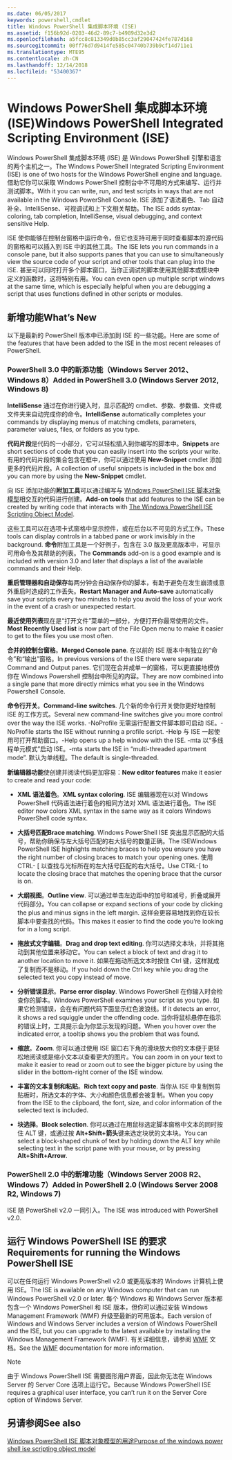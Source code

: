 ```yaml
---
ms.date: 06/05/2017
keywords: powershell,cmdlet
title: Windows PowerShell 集成脚本环境 (ISE)
ms.assetid: f156b92d-0203-46d2-89c7-b4989d32e3d2
ms.openlocfilehash: a5fcc8c813349d0b85cc3af29047424fe787d168
ms.sourcegitcommit: 00ff76d7d9414fe585c04740b739b9cf14d711e1
ms.translationtype: MTE95
ms.contentlocale: zh-CN
ms.lasthandoff: 12/14/2018
ms.locfileid: "53400367"
---
```

# <a name="windows-powershell-integrated-scripting-environment-ise"></a><span data-ttu-id="36cfc-103">Windows PowerShell 集成脚本环境 (ISE)</span><span class="sxs-lookup"><span data-stu-id="36cfc-103">Windows PowerShell Integrated Scripting Environment (ISE)</span></span>

<span data-ttu-id="36cfc-104">Windows PowerShell 集成脚本环境 (ISE) 是 Windows PowerShell 引擎和语言的两个主机之一。</span><span class="sxs-lookup"><span data-stu-id="36cfc-104">The Windows PowerShell Integrated Scripting Environment (ISE) is one of two hosts for the Windows PowerShell engine and language.</span></span> <span data-ttu-id="36cfc-105">借助它你可以采取 Windows PowerShell 控制台中不可用的方式来编写、运行并测试脚本。</span><span class="sxs-lookup"><span data-stu-id="36cfc-105">With it you can write, run, and test scripts in ways that are not available in the Windows PowerShell Console.</span></span> <span data-ttu-id="36cfc-106">ISE 添加了语法着色、Tab 自动补全、IntelliSense、可视调试和上下文相关帮助。</span><span class="sxs-lookup"><span data-stu-id="36cfc-106">The ISE adds syntax-coloring, tab completion, IntelliSense, visual debugging, and context sensitive Help.</span></span>

<span data-ttu-id="36cfc-107">ISE 使你能够在控制台窗格中运行命令，但它也支持可用于同时查看脚本的源代码的窗格和可以插入到 ISE 中的其他工具。</span><span class="sxs-lookup"><span data-stu-id="36cfc-107">The ISE lets you run commands in a console pane, but it also supports panes that you can use to simultaneously view the source code of your script and other tools that can plug into the ISE.</span></span> <span data-ttu-id="36cfc-108">甚至可以同时打开多个脚本窗口，当你正调试的脚本使用其他脚本或模块中定义的函数时，这将特别有用。</span><span class="sxs-lookup"><span data-stu-id="36cfc-108">You can even open up multiple script windows at the same time, which is especially helpful when you are debugging a script that uses functions defined in other scripts or modules.</span></span>

## <a name="whats-new"></a><span data-ttu-id="36cfc-109">新增功能</span><span class="sxs-lookup"><span data-stu-id="36cfc-109">What’s New</span></span>

<span data-ttu-id="36cfc-110">以下是最新的 PowerShell 版本中已添加到 ISE 的一些功能。</span><span class="sxs-lookup"><span data-stu-id="36cfc-110">Here are some of the features that have been added to the ISE in the most recent releases of PowerShell.</span></span>

### <a name="added-in-powershell-30-windows-server-2012-windows-8"></a><span data-ttu-id="36cfc-111">PowerShell 3.0 中的新添功能（Windows Server 2012、Windows 8）</span><span class="sxs-lookup"><span data-stu-id="36cfc-111">Added in PowerShell 3.0 (Windows Server 2012, Windows 8)</span></span>

<span data-ttu-id="36cfc-112">**IntelliSense** 通过在你进行键入时，显示匹配的 cmdlet、参数、参数值、文件或文件夹来自动完成你的命令。</span><span class="sxs-lookup"><span data-stu-id="36cfc-112">**IntelliSense** automatically completes your commands by displaying menus of matching cmdlets, parameters, parameter values, files, or folders as you type.</span></span>

<span data-ttu-id="36cfc-113">**代码片段**是代码的一小部分，它可以轻松插入到你编写的脚本中。</span><span class="sxs-lookup"><span data-stu-id="36cfc-113">**Snippets** are short sections of code that you can easily insert into the scripts your write.</span></span> <span data-ttu-id="36cfc-114">有用的代码片段的集合包含在框中，你可以通过使用 **New-Snippet** cmdlet 添加更多的代码片段。</span><span class="sxs-lookup"><span data-stu-id="36cfc-114">A collection of useful snippets is included in the box and you can more by using the **New-Snippet** cmdlet.</span></span>

<span data-ttu-id="36cfc-115">向 ISE 添加功能的**附加工具**可以通过编写与 [Windows PowerShell ISE 脚本对象模型](../../core-powershell/ise/The-ISE-Object-Model-Hierarchy.md)相交互的代码进行创建。</span><span class="sxs-lookup"><span data-stu-id="36cfc-115">**Add-on tools** that add features to the ISE can be created by writing code that interacts with [The Windows PowerShell ISE Scripting Object Model](../../core-powershell/ise/The-ISE-Object-Model-Hierarchy.md).</span></span>

<span data-ttu-id="36cfc-116">这些工具可以在选项卡式窗格中显示控件，或在后台以不可见的方式工作。</span><span class="sxs-lookup"><span data-stu-id="36cfc-116">These tools can display controls in a tabbed pane or work invisibly in the background.</span></span> <span data-ttu-id="36cfc-117">**命令**附加工具是一个好例子，包含在 3.0 版及更高版本中，可显示可用命令及其帮助的列表。</span><span class="sxs-lookup"><span data-stu-id="36cfc-117">The **Commands** add-on is a good example and is included with version 3.0 and later that displays a list of the available commands and their Help.</span></span>

<span data-ttu-id="36cfc-118">**重启管理器和自动保存**每两分钟会自动保存你的脚本，有助于避免在发生崩溃或意外重启时造成的工作丢失。</span><span class="sxs-lookup"><span data-stu-id="36cfc-118">**Restart Manager and Auto-save** automatically save your scripts every two minutes to help you avoid the loss of your work in the event of a crash or unexpected restart.</span></span>

<span data-ttu-id="36cfc-119">**最近使用列表**现在是“打开文件”菜单的一部分，方便打开你最常使用的文件。</span><span class="sxs-lookup"><span data-stu-id="36cfc-119">**Most Recently Used list** is now part of the File Open menu to make it easier to get to the files you use most often.</span></span>

<span data-ttu-id="36cfc-120">**合并的控制台窗格**。</span><span class="sxs-lookup"><span data-stu-id="36cfc-120">**Merged Console pane**.</span></span> <span data-ttu-id="36cfc-121">在以前的 ISE 版本中有独立的“命令”和“输出”窗格。</span><span class="sxs-lookup"><span data-stu-id="36cfc-121">In previous versions of the ISE there were separate Command and Output panes.</span></span> <span data-ttu-id="36cfc-122">它们现在合并成单一的窗格，可以更直接地模仿你在 Windows Powershell 控制台中所见的内容。</span><span class="sxs-lookup"><span data-stu-id="36cfc-122">They are now combined into a single pane that more directly mimics what you see in the Windows Powershell Console.</span></span>

<span data-ttu-id="36cfc-123">**命令行开关**。</span><span class="sxs-lookup"><span data-stu-id="36cfc-123">**Command-line switches**.</span></span> <span data-ttu-id="36cfc-124">几个新的命令行开关使你更好地控制 ISE 的工作方式。</span><span class="sxs-lookup"><span data-stu-id="36cfc-124">Several new command-line switches give you more control over the way the ISE works.</span></span> <span data-ttu-id="36cfc-125">-NoProfile 无需运行配置文件脚本即可启动 ISE。</span><span class="sxs-lookup"><span data-stu-id="36cfc-125">-NoProfile starts the ISE without running a profile script.</span></span> <span data-ttu-id="36cfc-126">-Help 与 ISE 一起使用可打开帮助窗口。</span><span class="sxs-lookup"><span data-stu-id="36cfc-126">-Help opens up a help window with the ISE.</span></span> <span data-ttu-id="36cfc-127">-mta 以“多线程单元模式”启动 ISE。</span><span class="sxs-lookup"><span data-stu-id="36cfc-127">-mta starts the ISE in “multi-threaded apartment mode”.</span></span> <span data-ttu-id="36cfc-128">默认为单线程。</span><span class="sxs-lookup"><span data-stu-id="36cfc-128">The default is single-threaded.</span></span>

<span data-ttu-id="36cfc-129">**新编辑器功能**使创建并阅读代码更加容易：</span><span class="sxs-lookup"><span data-stu-id="36cfc-129">**New editor features** make it easier to create and read your code:</span></span>

- <span data-ttu-id="36cfc-130">**XML 语法着色**。</span><span class="sxs-lookup"><span data-stu-id="36cfc-130">**XML syntax coloring**.</span></span> <span data-ttu-id="36cfc-131">ISE 编辑器现在以对 Windows PowerShell 代码语法进行着色的相同方法对 XML 语法进行着色。</span><span class="sxs-lookup"><span data-stu-id="36cfc-131">The ISE editor now colors XML syntax in the same way as it colors Windows PowerShell code syntax.</span></span>

- <span data-ttu-id="36cfc-132">**大括号匹配**</span><span class="sxs-lookup"><span data-stu-id="36cfc-132">**Brace matching**.</span></span> <span data-ttu-id="36cfc-133">Windows PowerShell ISE 突出显示匹配的大括号，帮助你确保与左大括号匹配的右大括号的数量正确。</span><span class="sxs-lookup"><span data-stu-id="36cfc-133">The ISEWindows PowerShell ISE highlights matching braces to help you ensure you have the right number of closing braces to match your opening ones.</span></span> <span data-ttu-id="36cfc-134">使用 CTRL- \[ 以查找与光标所在的左大括号匹配的右大括号。</span><span class="sxs-lookup"><span data-stu-id="36cfc-134">Use CTRL-\[ to locate the closing brace that matches the opening brace that the cursor is on.</span></span>

- <span data-ttu-id="36cfc-135">**大纲视图**。</span><span class="sxs-lookup"><span data-stu-id="36cfc-135">**Outline view**.</span></span> <span data-ttu-id="36cfc-136">可以通过单击左边距中的加号和减号，折叠或展开代码部分。</span><span class="sxs-lookup"><span data-stu-id="36cfc-136">You can collapse or expand sections of your code by clicking the plus and minus signs in the left margin.</span></span> <span data-ttu-id="36cfc-137">这样会更容易地找到你在较长脚本中要查找的代码。</span><span class="sxs-lookup"><span data-stu-id="36cfc-137">This makes it easier to find the code you’re looking for in a long script.</span></span>

- <span data-ttu-id="36cfc-138">**拖放式文字编辑**。</span><span class="sxs-lookup"><span data-stu-id="36cfc-138">**Drag and drop text editing**.</span></span> <span data-ttu-id="36cfc-139">你可以选择文本块，并将其拖动到其他位置来移动它。</span><span class="sxs-lookup"><span data-stu-id="36cfc-139">You can select a block of text and drag it to another location to move it.</span></span> <span data-ttu-id="36cfc-140">如果在拖动所选文本时按住 Ctrl 键，这样就成了复制而不是移动。</span><span class="sxs-lookup"><span data-stu-id="36cfc-140">If you hold down the Ctrl key while you drag the selected text you copy instead of move.</span></span>

- <span data-ttu-id="36cfc-141">**分析错误显示**。</span><span class="sxs-lookup"><span data-stu-id="36cfc-141">**Parse error display**.</span></span> <span data-ttu-id="36cfc-142">Windows PowerShell 在你输入时会检查你的脚本。</span><span class="sxs-lookup"><span data-stu-id="36cfc-142">Windows PowerShell examines your script as you type.</span></span> <span data-ttu-id="36cfc-143">如果它检测错误，会在有问题代码下面显示红色波浪线。</span><span class="sxs-lookup"><span data-stu-id="36cfc-143">If it detects an error, it shows a red squiggle under the offending code.</span></span> <span data-ttu-id="36cfc-144">当你将鼠标悬停在指示的错误上时，工具提示会为你显示发现的问题。</span><span class="sxs-lookup"><span data-stu-id="36cfc-144">When you hover over the indicated error, a tooltip shows you the problem that was found.</span></span>

- <span data-ttu-id="36cfc-145">**缩放**。</span><span class="sxs-lookup"><span data-stu-id="36cfc-145">**Zoom**.</span></span> <span data-ttu-id="36cfc-146">你可以通过使用 ISE 窗口右下角的滑块放大你的文本便于更轻松地阅读或是缩小文本以查看更大的图片。</span><span class="sxs-lookup"><span data-stu-id="36cfc-146">You can zoom in on your text to make it easier to read or zoom out to see the bigger picture by using the slider in the bottom-right corner of the ISE window.</span></span>

- <span data-ttu-id="36cfc-147">**丰富的文本复制和粘贴**。</span><span class="sxs-lookup"><span data-stu-id="36cfc-147">**Rich text copy and paste**.</span></span> <span data-ttu-id="36cfc-148">当你从 ISE 中复制到剪贴板时，所选文本的字体、大小和颜色信息都会被复制。</span><span class="sxs-lookup"><span data-stu-id="36cfc-148">When you copy from the ISE to the clipboard, the font, size, and color information of the selected text is included.</span></span>

- <span data-ttu-id="36cfc-149">**块选择**。</span><span class="sxs-lookup"><span data-stu-id="36cfc-149">**Block selection**.</span></span> <span data-ttu-id="36cfc-150">你可以通过在用鼠标选定脚本窗格中文本的同时按住 ALT 键，或通过按 **Alt+Shift+箭头**键来选定块状的文本块。</span><span class="sxs-lookup"><span data-stu-id="36cfc-150">You can select a block-shaped chunk of text by holding down the ALT key while selecting text in the script pane with your mouse, or by pressing **Alt+Shift+Arrow**.</span></span>

### <a name="added-in-powershell-20-windows-server-2008-r2-windows-7"></a><span data-ttu-id="36cfc-151">PowerShell 2.0 中的新增功能（Windows Server 2008 R2、Windows 7）</span><span class="sxs-lookup"><span data-stu-id="36cfc-151">Added in PowerShell 2.0 (Windows Server 2008 R2, Windows 7)</span></span>

<span data-ttu-id="36cfc-152">ISE 随 PowerShell v2.0 一同引入。</span><span class="sxs-lookup"><span data-stu-id="36cfc-152">The ISE was introduced with PowerShell v2.0.</span></span>

## <a name="requirements-for-running-the-windows-powershell-ise"></a><span data-ttu-id="36cfc-153">运行 Windows PowerShell ISE 的要求</span><span class="sxs-lookup"><span data-stu-id="36cfc-153">Requirements for running the Windows PowerShell ISE</span></span>

<span data-ttu-id="36cfc-154">可以在任何运行 Windows PowerShell v2.0 或更高版本的 Windows 计算机上使用 ISE。</span><span class="sxs-lookup"><span data-stu-id="36cfc-154">The ISE is available on any Windows computer that can run Windows PowerShell v2.0 or later.</span></span> <span data-ttu-id="36cfc-155">每个 Windows 和 Windows Server 版本都包含一个 Windows PowerShell 和 ISE 版本，但你可以通过安装 Windows Management Framework (WMF) 升级至最新的可用版本。</span><span class="sxs-lookup"><span data-stu-id="36cfc-155">Each version of Windows and Windows Server includes a version of Windows PowerShell and the ISE, but you can upgrade to the latest available by installing the Windows Management Framework (WMF).</span></span> <span data-ttu-id="36cfc-156">有关详细信息，请参阅 [WMF](/powershell/wmf) 文档。</span><span class="sxs-lookup"><span data-stu-id="36cfc-156">See the [WMF](/powershell/wmf) documentation for more information.</span></span>

> [!NOTE]
> <span data-ttu-id="36cfc-157">由于 Windows PowerShell ISE 需要图形用户界面，因此你无法在 Windows Server 的 Server Core 选项上运行它。</span><span class="sxs-lookup"><span data-stu-id="36cfc-157">Because Windows PowerShell ISE requires a graphical user interface, you can’t run it on the Server Core option of Windows Server.</span></span>

## <a name="see-also"></a><span data-ttu-id="36cfc-158">另请参阅</span><span class="sxs-lookup"><span data-stu-id="36cfc-158">See also</span></span>

[<span data-ttu-id="36cfc-159">Windows PowerShell ISE 脚本对象模型的用途</span><span class="sxs-lookup"><span data-stu-id="36cfc-159">Purpose of the windows power shell ise scripting object model</span></span>](../../core-powershell/ise/Purpose-of-the-Windows-PowerShell-ISE-Scripting-Object-Model.md)